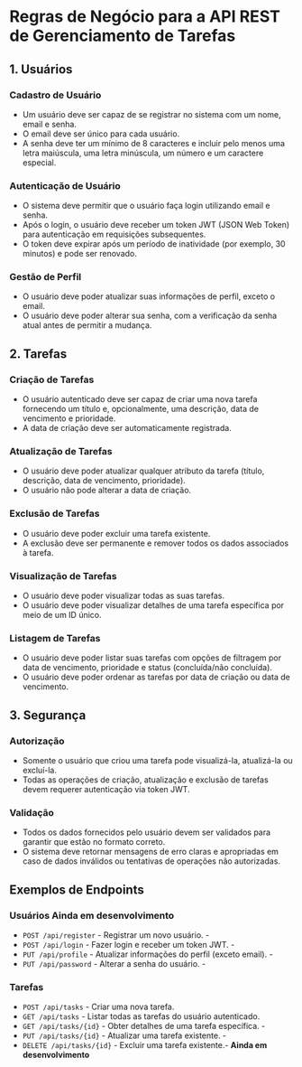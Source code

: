 # Regras de Negócio para a API REST de Gerenciamento de Tarefas

## 1. Usuários

### Cadastro de Usuário
- Um usuário deve ser capaz de se registrar no sistema com um nome, email e senha.
- O email deve ser único para cada usuário.
- A senha deve ter um mínimo de 8 caracteres e incluir pelo menos uma letra maiúscula, uma letra minúscula, um número e um caractere especial.

### Autenticação de Usuário
- O sistema deve permitir que o usuário faça login utilizando email e senha.
- Após o login, o usuário deve receber um token JWT (JSON Web Token) para autenticação em requisições subsequentes.
- O token deve expirar após um período de inatividade (por exemplo, 30 minutos) e pode ser renovado.

### Gestão de Perfil
- O usuário deve poder atualizar suas informações de perfil, exceto o email.
- O usuário deve poder alterar sua senha, com a verificação da senha atual antes de permitir a mudança.

## 2. Tarefas

### Criação de Tarefas
- O usuário autenticado deve ser capaz de criar uma nova tarefa fornecendo um título e, opcionalmente, uma descrição, data de vencimento e prioridade.
- A data de criação deve ser automaticamente registrada.

### Atualização de Tarefas
- O usuário deve poder atualizar qualquer atributo da tarefa (título, descrição, data de vencimento, prioridade).
- O usuário não pode alterar a data de criação.

### Exclusão de Tarefas
- O usuário deve poder excluir uma tarefa existente.
- A exclusão deve ser permanente e remover todos os dados associados à tarefa.

### Visualização de Tarefas
- O usuário deve poder visualizar todas as suas tarefas.
- O usuário deve poder visualizar detalhes de uma tarefa específica por meio de um ID único.

### Listagem de Tarefas
- O usuário deve poder listar suas tarefas com opções de filtragem por data de vencimento, prioridade e status (concluída/não concluída).
- O usuário deve poder ordenar as tarefas por data de criação ou data de vencimento.

## 3. Segurança

### Autorização
- Somente o usuário que criou uma tarefa pode visualizá-la, atualizá-la ou excluí-la.
- Todas as operações de criação, atualização e exclusão de tarefas devem requerer autenticação via token JWT.

### Validação
- Todos os dados fornecidos pelo usuário devem ser validados para garantir que estão no formato correto.
- O sistema deve retornar mensagens de erro claras e apropriadas em caso de dados inválidos ou tentativas de operações não autorizadas.

## Exemplos de Endpoints

### Usuários  **Ainda em desenvolvimento**
- `POST /api/register` - Registrar um novo usuário. -
- `POST /api/login` - Fazer login e receber um token JWT. -
- `PUT /api/profile` - Atualizar informações do perfil (exceto email). -
- `PUT /api/password` - Alterar a senha do usuário. -

### Tarefas
- `POST /api/tasks` - Criar uma nova tarefa.
- `GET /api/tasks` - Listar todas as tarefas do usuário autenticado.
- `GET /api/tasks/{id}` - Obter detalhes de uma tarefa específica. - 
- `PUT /api/tasks/{id}` - Atualizar uma tarefa existente. - 
- `DELETE /api/tasks/{id}` - Excluir uma tarefa existente.- **Ainda em desenvolvimento**
